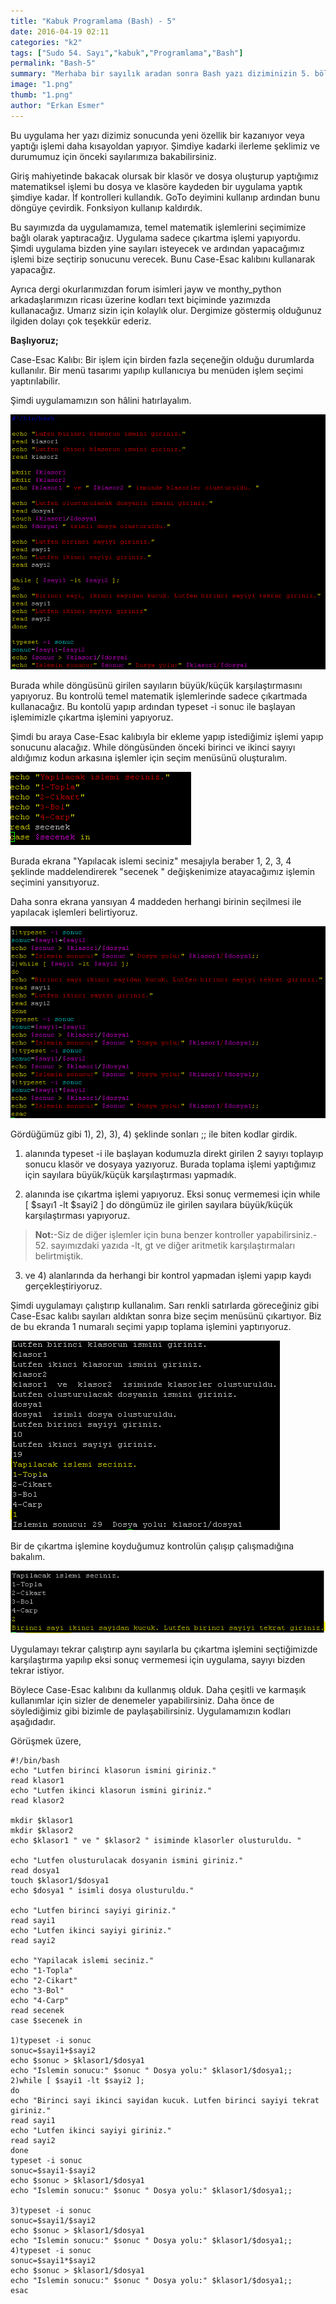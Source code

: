 ```yaml
---
title: "Kabuk Programlama (Bash) - 5"
date: 2016-04-19 02:11
categories: "k2"
tags: ["Sudo 54. Sayı","kabuk","Programlama","Bash"]
permalink: "Bash-5"
summary: "Merhaba bir sayılık aradan sonra Bash yazı diziminizin 5. bölümüyle bu sayımızda devam ediyoruz. Hatırlayacağınız üzre baştan başlayıp temel konulara değinerek birçok başlığı işlediğimiz küçük bir uygulama oluşturmaya çalışıyoruz."
image: "1.png"
thumb: "1.png"
author: "Erkan Esmer"
---
```





Bu uygulama her yazı dizimiz sonucunda yeni özellik bir kazanıyor veya yaptığı işlemi daha kısayoldan yapıyor. Şimdiye kadarki ilerleme şeklimiz ve durumumuz için önceki sayılarımıza bakabilirsiniz.

Giriş mahiyetinde bakacak olursak bir klasör ve dosya oluşturup yaptığımız matematiksel işlemi bu dosya ve klasöre kaydeden bir uygulama yaptık şimdiye kadar. İf kontrolleri kullandık. GoTo deyimini kullanıp ardından bunu döngüye çevirdik. Fonksiyon kullanıp kaldırdık.

Bu sayımızda da uygulamamıza, temel matematik işlemlerini seçimimize bağlı olarak yaptıracağız. Uygulama sadece çıkartma işlemi yapıyordu. Şimdi uygulama bizden yine sayıları isteyecek ve ardından yapacağımız işlemi bize seçtirip sonucunu verecek. Bunu Case-Esac kalıbını kullanarak yapacağız.

Ayrıca dergi okurlarımızdan forum isimleri jayw ve monthy_python arkadaşlarımızın ricası üzerine kodları text biçiminde yazımızda kullanacağız. Umarız sizin için kolaylık olur.
Dergimize göstermiş olduğunuz ilgiden dolayı çok teşekkür ederiz.

**Başlıyoruz;**

Case-Esac Kalıbı: Bir işlem için birden fazla seçeneğin olduğu durumlarda kullanılır. Bir menü tasarımı yapılıp kullanıcıya bu menüden işlem seçimi yaptırılabilir.

Şimdi uygulamamızın son hâlini hatırlayalım.


![](images/post/Bash-5/UyugulamaKod-1.png)



Burada while döngüsünü girilen sayıların büyük/küçük karşılaştırmasını yapıyoruz. Bu kontrolü temel matematik işlemlerinde sadece çıkartmada kullanacağız. Bu kontolü yapıp ardından typeset -i sonuc ile başlayan işlemimizle çıkartma işlemini yapıyoruz.

Şimdi bu araya Case-Esac kalıbıyla bir ekleme yapıp istediğimiz işlemi yapıp sonucunu alacağız.
While döngüsünden önceki birinci ve ikinci sayıyı aldığımız kodun arkasına işlemler için seçim menüsünü oluşturalım.

![](images/post/Bash-5/Case-Esac-Menu.PNG)



Burada ekrana "Yapılacak islemi seciniz" mesajıyla beraber 1, 2, 3, 4 şeklinde maddelendirerek "secenek " değişkenimize atayacağımız işlemin seçimini yansıtıyoruz.

Daha sonra ekrana yansıyan 4 maddeden herhangi birinin seçilmesi ile yapılacak işlemleri belirtiyoruz.


![](images/post/Bash-5/Case-Kodu-1.PNG)



Gördüğümüz gibi 1), 2), 3), 4) şeklinde sonları ;; ile biten kodlar girdik.

1) alanında typeset -i ile başlayan kodumuzla direkt girilen 2 sayıyı toplayıp sonucu klasör ve dosyaya yazıyoruz. Burada toplama işlemi yaptığımız için sayılara büyük/küçük karşılaştırması yapmadık.

2) alanında ise çıkartma işlemi yapıyoruz. Eksi sonuç vermemesi için while [ $sayı1 -lt $sayi2 ] do döngümüz ile girilen sayılara büyük/küçük karşılaştırması yapıyoruz.

> **Not:**-Siz de diğer işlemler için buna benzer kontroller yapabilirsiniz.- 52. sayımızdaki yazıda -lt, gt ve diğer aritmetik karşılaştırmaları belirtmiştik.  

3) ve 4) alanlarında da herhangi bir   kontrol yapmadan işlemi yapıp kaydı gerçekleştiriyoruz.


Şimdi uygulamayı çalıştırıp kullanalım. Sarı renkli satırlarda göreceğiniz gibi Case-Esac kalıbı sayıları aldıktan sonra bize seçim menüsünü çıkartıyor.  Biz de bu ekranda 1 numaralı seçimi yapıp toplama işlemini yaptırıyoruz.



![](images/post/Bash-5/UygulamaCalisti-1.PNG)





Bir de çıkartma işlemine koyduğumuz kontrolün çalışıp çalışmadığına bakalım.


![](images/post/Bash-5/UygulamaCalisti-2.PNG)



Uygulamayı tekrar çalıştırıp aynı sayılarla bu çıkartma işlemini seçtiğimizde karşılaştırma yapılıp eksi sonuç vermemesi için uygulama, sayıyı bizden tekrar istiyor.

Böylece Case-Esac kalıbını da kullanmış olduk. Daha çeşitli ve karmaşık kullanımlar için sizler de denemeler yapabilirsiniz. Daha önce de söylediğimiz gibi bizimle de paylaşabilirsiniz.
Uygulamamızın kodları aşağıdadır.

Görüşmek üzere,

```
#!/bin/bash
echo "Lutfen birinci klasorun ismini giriniz."
read klasor1
echo "Lutfen ikinci klasorun ismini giriniz."
read klasor2

mkdir $klasor1
mkdir $klasor2
echo $klasor1 " ve " $klasor2 " isiminde klasorler olusturuldu. "

echo "Lutfen olusturulacak dosyanin ismini giriniz."
read dosya1
touch $klasor1/$dosya1
echo $dosya1 " isimli dosya olusturuldu."

echo "Lutfen birinci sayiyi giriniz."
read sayi1
echo "Lutfen ikinci sayiyi giriniz."
read sayi2

echo "Yapilacak islemi seciniz."
echo "1-Topla"
echo "2-Cikart"
echo "3-Bol"
echo "4-Carp"
read secenek
case $secenek in

1)typeset -i sonuc
sonuc=$sayi1+$sayi2
echo $sonuc > $klasor1/$dosya1
echo "Islemin sonucu:" $sonuc " Dosya yolu:" $klasor1/$dosya1;;
2)while [ $sayi1 -lt $sayi2 ];
do
echo "Birinci sayi ikinci sayidan kucuk. Lutfen birinci sayiyi tekrat giriniz."
read sayi1
echo "Lutfen ikinci sayiyi giriniz."
read sayi2
done
typeset -i sonuc
sonuc=$sayi1-$sayi2
echo $sonuc > $klasor1/$dosya1
echo "Islemin sonucu:" $sonuc " Dosya yolu:" $klasor1/$dosya1;;

3)typeset -i sonuc
sonuc=$sayi1/$sayi2
echo $sonuc > $klasor1/$dosya1
echo "Islemin sonucu:" $sonuc " Dosya yolu:" $klasor1/$dosya1;;
4)typeset -i sonuc
sonuc=$sayi1*$sayi2
echo $sonuc > $klasor1/$dosya1
echo "Islemin sonucu:" $sonuc " Dosya yolu:" $klasor1/$dosya1;;
esac
```
